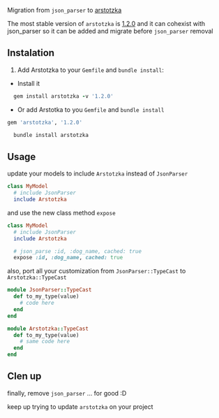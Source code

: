 Migration from `json_parser` to [arstotzka](https://github.com/darthjee/arstotzka)

The most stable version of `arstotzka` is [1.2.0](https://github.com/darthjee/arstotzka/tree/1.2.0)
and it can cohexist with json_parser so it can be added and migrate before `json_parser` removal


Instalation
---------------
1. Add Arstotzka to your `Gemfile` and `bundle install`:
  - Install it

```ruby
  gem install arstotzka -v '1.2.0'
```

- Or add Arstotka to you `Gemfile` and `bundle install`

```ruby
gem 'arstotzka', '1.2.0'
```

```bash
  bundle install arstotzka
```

Usage
------
update your models to include `Arstotzka` instead of `JsonParser`

```ruby
class MyModel
  # include JsonParser
  include Arstotzka
```

and use the new class method `expose`

```ruby
class MyModel
  # include JsonParser
  include Arstotzka

  # json_parse :id, :dog_name, cached: true
  expose :id, :dog_name, cached: true
```

also, port all your customization from `JsonParser::TypeCast` to `Arstotzka::TypeCast`

```ruby
module JsonParser::TypeCast
  def to_my_type(value)
    # code here
  end
end

module Arstotzka::TypeCast
  def to_my_type(value)
    # same code here
  end
end
```

Clen up
--------
finally, remove `json_parser` ... for good :D

keep up trying to update `arstotzka` on your project

